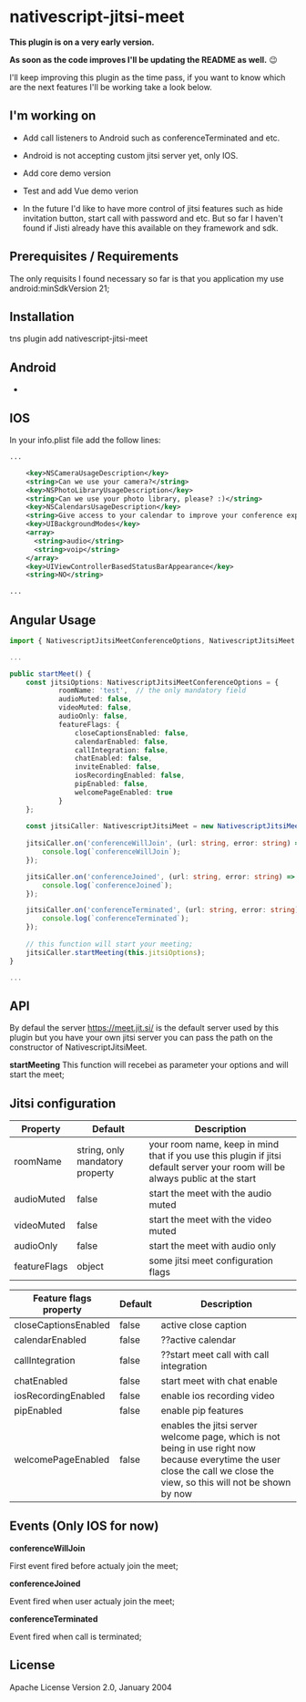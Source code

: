 # nativescript-jitsi-meet

**This plugin is on a very early version.**

**As soon as the code improves I'll be updating the README as well.**  :wink:

I'll keep improving this plugin as the time pass, if you want to know which are the next features I'll be working take a look below. 

## I'm working on
- Add call listeners to Android such as conferenceTerminated and etc.
- Android is not accepting custom jitsi server yet, only IOS.
- Add core demo version
- Test and add Vue demo verion

- In the future I'd like to have more control of jitsi features such as hide invitation button, start call with password and etc. But so far I haven't found if Jisti already have this available on they framework and sdk.

## Prerequisites / Requirements

The only requisits I found necessary so far is that you application my use android:minSdkVersion 21;

## Installation

tns plugin add nativescript-jitsi-meet

## Android

-

## IOS

In your info.plist file add the follow lines:

```xml
...

    <key>NSCameraUsageDescription</key>
    <string>Can we use your camera?</string>
    <key>NSPhotoLibraryUsageDescription</key>
    <string>Can we use your photo library, please? :)</string>
    <key>NSCalendarsUsageDescription</key>
    <string>Give access to your calendar to improve your conference experience</string>
    <key>UIBackgroundModes</key>
    <array>
      <string>audio</string>
      <string>voip</string>
    </array>
    <key>UIViewControllerBasedStatusBarAppearance</key>
    <string>NO</string>

...
```

## Angular Usage 
```typescript
import { NativescriptJitsiMeetConferenceOptions, NativescriptJitsiMeet } from 'nativescript-jitsi-meet';

...

public startMeet() {
    const jitsiOptions: NativescriptJitsiMeetConferenceOptions = {
            roomName: 'test',  // the only mandatory field
            audioMuted: false,
            videoMuted: false,
            audioOnly: false,
            featureFlags: {
                closeCaptionsEnabled: false,
                calendarEnabled: false,
                callIntegration: false,
                chatEnabled: false,
                inviteEnabled: false,
                iosRecordingEnabled: false,
                pipEnabled: false,
                welcomePageEnabled: true
            }
    };
    
    const jitsiCaller: NativescriptJitsiMeet = new NativescriptJitsiMeet();
    
    jitsiCaller.on('conferenceWillJoin', (url: string, error: string) => {
        console.log(`conferenceWillJoin`);
    });

    jitsiCaller.on('conferenceJoined', (url: string, error: string) => {
        console.log(`conferenceJoined`);
    });

    jitsiCaller.on('conferenceTerminated', (url: string, error: string) => {
        console.log(`conferenceTerminated`);
    });
    
    // this function will start your meeting;
    jitsiCaller.startMeeting(this.jitsiOptions);
}

...

```

## API

By defaul the server https://meet.jit.si/ is the default server used by this plugin but you have your own jitsi server you can pass the path on the constructor of NativescriptJitsiMeet.

**startMeeting**
This function will recebei as parameter your options and will start the meet;

## Jitsi configuration
    
| Property | Default | Description |
| --- | --- | --- |
| roomName |  string, only mandatory property | your room name, keep in mind that if you use this plugin if jitsi default server your room will be always public at the start |
| audioMuted | false | start the meet with the audio muted |
| videoMuted | false | start the meet with the video muted |
| audioOnly | false | start the meet with audio only |
| featureFlags | object | some jitsi meet configuration flags |

| Feature flags property | Default | Description |
| --- | --- | --- |
| closeCaptionsEnabled | false | active close caption |
| calendarEnabled | false | ??active calendar |
| callIntegration | false | ??start meet call with call integration |
| chatEnabled | false | start meet with chat enable |
| iosRecordingEnabled | false | enable ios recording video |
| pipEnabled | false | enable pip features |
| welcomePageEnabled | false | enables the jitsi server welcome page, which is not being in use right now because everytime the user close the call we close the view, so this will not be shown by now |

## Events (Only IOS for now)

**conferenceWillJoin**

First event fired before actualy join the meet;

**conferenceJoined**

Event fired when user actualy join the meet;

**conferenceTerminated**

Event fired when call is terminated;

## License

Apache License Version 2.0, January 2004
